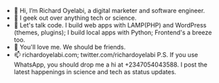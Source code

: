 - 👋 Hi, I’m Richard Oyelabi, a digital marketer and software engineer.
- 👀 I geek out over anything tech or science.
- 🌱 Let's talk code. I build web apps with LAMP(PHP) and WordPress (themes, plugins); I build local apps with Python; Frontend's a breeze too.
- 💞️ You'll love me. We should be friends.
- 📫 richardoyelabi.com; twitter.com/richardoyelabi
P.S. If you use WhatsApp, you should drop me a hi at +2347054043588. I post the latest happenings in science and tech as status updates.

<!---
richardoyelabi/richardoyelabi is a ✨ special ✨ repository because its `README.md` (this file) appears on your GitHub profile.
You can click the Preview link to take a look at your changes.
--->
